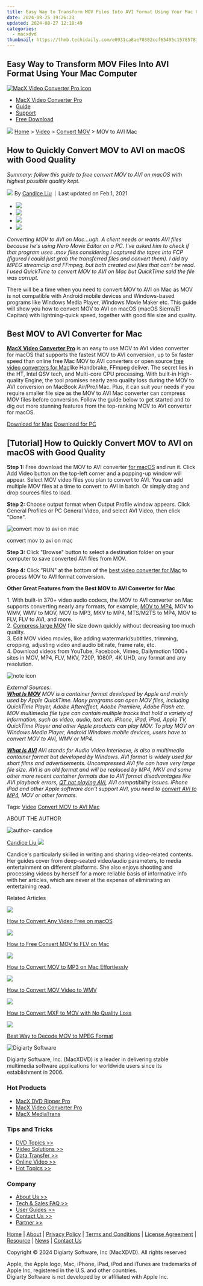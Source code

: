 ```yaml
---
title: Easy Way to Transform MOV Files Into AVI Format Using Your Mac Computer
date: 2024-08-25 19:26:23
updated: 2024-08-27 12:18:49
categories:
  - macxdvd
thumbnail: https://thmb.techidaily.com/e0931ca8ae70302ccf65495c157857813d9635f220741e3706882a186a67e4d8.jpg
---
```


## Easy Way to Transform MOV Files Into AVI Format Using Your Mac Computer

[![MacX Video Converter Pro icon](https://www.macxdvd.com/mac-video-converter-pro/../image-style/new-seo/icon11.png)](https://tools.techidaily.com/macxdvd/products/)

* [MacX Video Converter Pro](https://tools.techidaily.com/macxdvd/products/)
* [Guide](https://tools.techidaily.com/macxdvd/products/)
* [Support](https://tools.techidaily.com/macxdvd/products/)
* [Free Download](https://tools.techidaily.com/macxdvd/products/)



![](https://www.macxdvd.com/mac-video-converter-pro/../image-style/new-seo/icon7.png) [Home](https://tools.techidaily.com/macxdvd/products/) \> [Video](https://tools.techidaily.com/macxdvd/products/) \> [Convert MOV](https://tools.techidaily.com/macxdvd/products/) \> MOV to AVI Mac

## How to Quickly Convert MOV to AVI on macOS with Good Quality 



_Summary: follow this guide to free convert MOV to AVI on macOS with highest possible quality kept._

![](https://www.macxdvd.com/mac-video-converter-pro/../image-style/new-seo/icon6.png) By [Candice Liu](https://tools.techidaily.com/macxdvd/products/) ｜Last updated on Feb.1, 2021

* [![](https://www.macxdvd.com/mac-video-converter-pro/../image-style/new-seo/share-fa.jpg)](https://www.facebook.com/sharer/sharer.php?u=https://www.macxdvd.com/mac-video-converter-pro/mov-to-avi-mac.htm)
* [![](https://www.macxdvd.com/mac-video-converter-pro/../image-style/new-seo/share-tw.jpg)](https://twitter.com/intent/tweet?url=https://www.macxdvd.com/mac-video-converter-pro/mov-to-avi-mac.htm&text=)
* [![](https://www.macxdvd.com/mac-video-converter-pro/../image-style/new-seo/share-email.jpg)](https://www.macxdvd.com/mac-video-converter-pro/mailto:info@example.com?&subject=&body=https://www.macxdvd.com/mac-video-converter-pro/mov-to-avi-mac.htm)
* [![](https://www.macxdvd.com/mac-video-converter-pro/../image-style/new-seo/share-in.jpg)](https://www.linkedin.com/shareArticle?mini=true&url=https://www.macxdvd.com/mac-video-converter-pro/mov-to-avi-mac.htm&title=&summary=&source=)

_Converting MOV to AVI on Mac…ugh. A client needs or wants AVI files because he's using Nero Movie Editor on a PC. I've asked him to check if that program uses .mov files considering I captured the tapes into FCP (figured I could just grab the transferred files and convert them). I did try MPEG streamclip and FFmpeg, but both created avi files that can't be read. I used QuickTime to convert MOV to AVI on Mac but QuickTime said the file was corrupt._ 

There will be a time when you need to convert MOV to AVI on Mac as MOV is not compatible with Android mobile devices and Windows-based programs like Windows Media Player, Windows Movie Maker etc. This guide will show you how to convert MOV to AVI on macOS (macOS Sierra/El Capitan) with lightning-quick speed, together with good file size and quality. 

## Best MOV to AVI Converter for Mac

**[MacX Video Converter Pro](https://tools.techidaily.com/macxdvd/products/)** is an easy to use MOV to AVI video converter for macOS that supports the fastest MOV to AVI conversion, up to 5x faster speed than online free Mac MOV to AVI converters or open source [free video converters for Mac](https://tools.techidaily.com/macxdvd/products/)like Handbrake, FFmpeg deliver. The secret lies in the HT, Intel QSV tech, and Multi-core CPU processing. With built-in High-quality Engine, the tool promises nearly zero quality loss during the MOV to AVI conversion on MacBook Air/Pro/iMac. Plus, it can suit your needs if you require smaller file size as the MOV to AVI Mac converter can compress MOV files before conversion. Follow the guide below to get started and to dig out more stunning features from the top-ranking MOV to AVI converter for macOS. 

[Download for Mac](https://tools.techidaily.com/macxdvd/products/) [Download for PC](https://tools.techidaily.com/macxdvd/products/) 

## \[Tutorial\] How to Quickly Convert MOV to AVI on macOS with Good Quality 

**Step 1:** Free download the MOV to AVI converter [for macOS](https://tools.techidaily.com/macxdvd/products/) and run it. Click Add Video button on the top-left corner and a popping-up window will appear. Select MOV video files you plan to convert to AVI. You can add multiple MOV files at a time to convert to AVI in batch. Or simply drag and drop sources files to load. 

**Step 2:** Choose output format when Output Profile window appears. Click General Profiles or PC General Video, and select AVI Video, then click "Done". 

![convert mov to avi on mac](https://www.macxdvd.com/mac-video-converter-pro/article-image/mp4-to-avi-mac.png) 

convert mov to avi on mac

**Step 3:** Click "Browse" button to select a destination folder on your computer to save converted AVI files from MOV. 

**Step 4:** Click "RUN" at the bottom of the [best video converter for Mac](https://tools.techidaily.com/macxdvd/products/) to process MOV to AVI format conversion. 

**Other Great Features from the Best MOV to AVI Converter for Mac**

1\. With built-in 370+ video audio codecs, the MOV to AVI converter on Mac supports converting nearly any formats, for example, [MOV to MP4](https://tools.techidaily.com/macxdvd/products/), MOV to WMV, WMV to MOV, MOV to MP3, MKV to MP4, MTS/M2TS to MP4, MOV to FLV, FLV to AVI, and more.   
2\. [Compress large MOV](https://tools.techidaily.com/macxdvd/products/) file size down quickly without decreasing too much quality.  
3\. Edit MOV video movies, like adding watermark/subtitles, trimming, cropping, adjusting video and audio bit rate, frame rate, etc.  
4\. Download videos from YouTube, Facebook, Vimeo, Dailymotion 1000+ sites in MOV, MP4, FLV, MKV, 720P, 1080P, 4K UHD, any format and any resolution.

![note icon](https://www.macxdvd.com/mac-video-converter-pro/../image-style/new-seo/icon0.png)

_External Sources:_   
_**[What Is MOV](https://tools.techidaily.com/macxdvd/products/)**_ 
_MOV is a container format developed by Apple and mainly used by Apple QuickTime. Many programs can open MOV files, including QuickTime Player, Adobe Aftereffect, Adobe Premiere, Adobe Flash etc. MOV multimedia file type can contain multiple tracks that hold a variety of information, such as video, audio, text etc. iPhone, iPad, iPod, Apple TV, QuickTime Player and other Apple products can play MOV. To play MOV on Windows Media Player, Android Windows mobile devices, users have to convert MOV to AVI, WMV or MP4._ 

_**[What Is AVI](https://en.wikipedia.org/wiki/Audio%5FVideo%5FInterleave)**_ 
_AVI stands for Audio Video Interleave, is also a multimedia container format but developed by Windows. AVI format is widely used for short films and advertisements. Uncompressed AVI file can have very large file size. AVI is an old format and will be replaced by MP4, MKV and some other more recent container formats due to AVI format disadvantages like AVI playback errors, [QT not playing AVI](https://tools.techidaily.com/macxdvd/products/), AVI compatibility issues. iPhone iPad and other Apple software don't support AVI, you need to [convert AVI to MP4](https://tools.techidaily.com/macxdvd/products/), MOV or other formats._

Tags: [Video](https://tools.techidaily.com/macxdvd/products/) [Convert MOV to AVI Mac](https://tools.techidaily.com/macxdvd/products/) 

ABOUT THE AUTHOR

![author- candice](https://www.macxdvd.com/mac-video-converter-pro/../image-style/new-seo/candice.png) 

[Candice Liu ![](https://www.macxdvd.com/mac-video-converter-pro/../image-style/new-seo/share-in1.jpg)](https://www.linkedin.com/in/candice-liu-444483a3/) 

Candice's particularly skilled in writing and sharing video-related contents. Her guides cover from deep-seated video/audio parameters, to media entertainment on different platforms. She also enjoys shooting and processing videos by herself for a more reliable basis of informative info with her articles, which are never at the expense of eliminating an entertaining read.



Related Articles

![](https://www.macxdvd.com/mac-video-converter-pro/../image-style/new-seo/pic7.jpg)

[How to Convert Any Video Free on macOS](https://tools.techidaily.com/macxdvd/products/) 

![](https://www.macxdvd.com/mac-video-converter-pro/../image-style/new-seo/pic6.jpg)

[How to Free Convert MOV to FLV on Mac](https://tools.techidaily.com/macxdvd/products/) 

![](https://www.macxdvd.com/mac-video-converter-pro/../image-style/new-seo/pic5.jpg)

[How to Convert MOV to MP3 on Mac Effortlessly](https://tools.techidaily.com/macxdvd/products/) 

![](https://www.macxdvd.com/mac-video-converter-pro/../image-style/new-seo/pic4.jpg)

[How to Convert MOV Video to WMV](https://tools.techidaily.com/macxdvd/products/) 

![](https://www.macxdvd.com/mac-video-converter-pro/../image-style/new-seo/pic3.jpg)

[How to Convert MXF to MOV with No Quality Loss](https://tools.techidaily.com/macxdvd/products/) 

![](https://www.macxdvd.com/mac-video-converter-pro/../image-style/new-seo/pic2.jpg)

[Best Way to Decode MOV to MPEG Format](https://tools.techidaily.com/macxdvd/products/) 



![Digiarty Software](https://www.macxdvd.com/mac-video-converter-pro/../icon/logo.png) 

Digiarty Software, Inc. (MacXDVD) is a leader in delivering stable multimedia software applications for worldwide users since its establishment in 2006.

### Hot Products

* [MacX DVD Ripper Pro](https://tools.techidaily.com/macxdvd/products/)
* [MacX Video Converter Pro](https://tools.techidaily.com/macxdvd/products/)
* [MacX MediaTrans](https://tools.techidaily.com/macxdvd/products/)

### Tips and Tricks

* [DVD Topics >>](https://tools.techidaily.com/macxdvd/products/)
* [Video Solutions >>](https://tools.techidaily.com/macxdvd/products/)
* [Data Transfer >>](https://tools.techidaily.com/macxdvd/products/)
* [Online Video >>](https://tools.techidaily.com/macxdvd/products/)
* [Hot Topics >>](https://tools.techidaily.com/macxdvd/products/)

### Company

* [About Us >>](https://tools.techidaily.com/macxdvd/products/)
* [Tech & Sales FAQ >>](https://tools.techidaily.com/macxdvd/products/)
* [User Guides >>](https://tools.techidaily.com/macxdvd/products/)
* [Contact Us >>](https://tools.techidaily.com/macxdvd/products/)
* [Partner >>](https://tools.techidaily.com/macxdvd/products/)



[Home](https://tools.techidaily.com/macxdvd/products/) | [About](https://tools.techidaily.com/macxdvd/products/) | [Privacy Policy](https://tools.techidaily.com/macxdvd/products/) | [Terms and Conditions](https://tools.techidaily.com/macxdvd/products/) | [License Agreement](https://tools.techidaily.com/macxdvd/products/) | [Resource](https://tools.techidaily.com/macxdvd/products/) | [News](https://tools.techidaily.com/macxdvd/products/) | [Contact Us](https://tools.techidaily.com/macxdvd/products/)

Copyright © 2024 Digiarty Software, Inc (MacXDVD). All rights reserved

Apple, the Apple logo, Mac, iPhone, iPad, iPod and iTunes are trademarks of Apple Inc, registered in the U.S. and other countries.  
Digiarty Software is not developed by or affiliated with Apple Inc.

<ins class="adsbygoogle"
     style="display:block"
     data-ad-format="autorelaxed"
     data-ad-client="ca-pub-7571918770474297"
     data-ad-slot="1223367746"></ins>



<ins class="adsbygoogle"
     style="display:block"
     data-ad-client="ca-pub-7571918770474297"
     data-ad-slot="8358498916"
     data-ad-format="auto"
     data-full-width-responsive="true"></ins>
